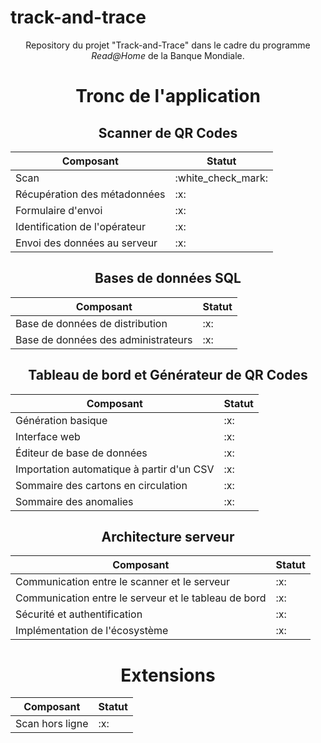 <h1 id="track-and-trace">track-and-trace</h1>
<div align="center">
	<p>Repository du projet "Track-and-Trace" dans le cadre du programme <i>Read@Home</i> de la Banque Mondiale.</p>
	<h1 id="tronc-de-l-application">Tronc de l&#39;application</h1>
	<h2 id="scanner-de-qr-codes">Scanner de QR Codes</h2>
	<table>
		<thead>
			<tr>
				<th>Composant</th>
				<th>Statut</th>
			</tr>
		</thead>
		<tbody>
			<tr>
				<td>Scan</td>
				<td>:white_check_mark:</td>
			</tr>
			<tr>
				<td>Récupération des métadonnées</td>
				<td>:x:</td>
			</tr>
			<tr>
				<td>Formulaire d&#39;envoi</td>
				<td>:x:</td>
			</tr>
			<tr>
				<td>Identification de l&#39;opérateur</td>
				<td>:x:</td>
			</tr>
			<tr>
				<td>Envoi des données au serveur</td>
				<td>:x:</td>
			</tr>
		</tbody>
	</table>
	<h2 id="bases-de-donn-es-sql">Bases de données SQL</h2>
	<table>
		<thead>
			<tr>
				<th>Composant</th>
				<th>Statut</th>
			</tr>
		</thead>
		<tbody>
			<tr>
				<td>Base de données de distribution</td>
				<td>:x:</td>
			</tr>
			<tr>
				<td>Base de données des administrateurs</td>
				<td>:x:</td>
			</tr>
		</tbody>
	</table>
	<h2 id="tableau-de-bord-et-g-n-rateur-de-qr-codes">Tableau de bord et Générateur de QR Codes</h2>
	<table>
		<thead>
			<tr>
				<th>Composant</th>
				<th>Statut</th>
			</tr>
		</thead>
		<tbody>
			<tr>
				<td>Génération basique</td>
				<td>:x:</td>
			</tr>
			<tr>
				<td>Interface web</td>
				<td>:x:</td>
			</tr>
			<tr>
				<td>Éditeur de base de données</td>
				<td>:x:</td>
			</tr>
			<tr>
				<td>Importation automatique à partir d&#39;un CSV</td>
				<td>:x:</td>
			</tr>
			<tr>
				<td>Sommaire des cartons en circulation</td>
				<td>:x:</td>
			</tr>
			<tr>
				<td>Sommaire des anomalies</td>
				<td>:x:</td>
			</tr>
		</tbody>
	</table>
	<h2 id="architecture-serveur">Architecture serveur</h2>
	<table>
		<thead>
			<tr>
				<th>Composant</th>
				<th>Statut</th>
			</tr>
		</thead>
		<tbody>
			<tr>
				<td>Communication entre le scanner et le serveur</td>
				<td>:x:</td>
			</tr>
			<tr>
				<td>Communication entre le serveur et le tableau de bord</td>
				<td>:x:</td>
			</tr>
			<tr>
				<td>Sécurité et authentification</td>
				<td>:x:</td>
			</tr>
			<tr>
				<td>Implémentation de l&#39;écosystème</td>
				<td>:x:</td>
			</tr>
		</tbody>
	</table>
	<h1 id="extensions">Extensions</h1>
	<table>
		<thead>
			<tr>
				<th>Composant</th>
				<th>Statut</th>
			</tr>
		</thead>
		<tbody>
			<tr>
				<td>Scan hors ligne</td>
				<td>:x:</td>
			</tr>
		</tbody>
	</table>
</div>
